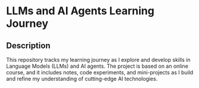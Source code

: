 # LLMs and AI Agents Learning Journey

## Description
This repository tracks my learning journey as I explore and develop skills in Language Models (LLMs) and AI agents. The project is based on an online course, and it includes notes, code experiments, and mini-projects as I build and refine my understanding of cutting-edge AI technologies.



